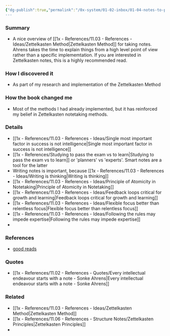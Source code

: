 ```yaml
---
{"dg-publish":true,"permalink":"/0x-system/01-02-inbox/01-04-notes-to-process/how-to-take-smart-notes-one-simple-technique-to-boost-writing-learning-and-thinking-sonke-ahrens/","title":"How to Take Smart Notes: One Simple Technique to Boost Writing, Learning and Thinking – for Students, Academics and Nonfiction Book Writers","dgShowBacklinks":false}
---
```



### Summary
- A nice overview of [[1x - References/11.03 - References - Ideas/Zettelkasten Method\|Zettelkasten Method]] for taking notes. Ahrens takes the time to explain things from a high level point of view rather than a specific implememtation. If you are interested in Zettelkasten notes, this is a highly recommended read.

### How I discovered it
- As part of my research and implementation of the Zettelkasten Method

### How the book changed me
- Most of the methods I had already implemented, but it has reinforced my belief in Zettelkasten notetaking methods.

### Details
- [[1x - References/11.03 - References - Ideas/Single most important factor in success is not intelligence\|Single most important factor in success is not intelligence]]
- [[1x - References/Studying to pass the exam vs to learn\|Studying to pass the exam vs to learn]] or 'planners' vs 'experts'. Smart notes are a tool for the latter
- Writing notes is important, because [[1x - References/11.03 - References - Ideas/Writing is thinking\|Writing is thinking]]
- [[1x - References/11.03 - References - Ideas/Principle of Atomicity in Notetaking\|Principle of Atomicity in Notetaking]]
- [[1x - References/11.03 - References - Ideas/Feedback loops critical for growth and learning\|Feedback loops critical for growth and learning]]
- [[1x - References/11.03 - References - Ideas/Flexible focus better than relentless focus\|Flexible focus better than relentless focus]]
- [[1x - References/11.03 - References - Ideas/Following the rules may impede expertise\|Following the rules may impede expertise]]
- 
### References
- [good reads](https://www.goodreads.com/book/show/34507927-how-to-take-smart-notes)

### Quotes
- [[1x - References/11.02 - References - Quotes/Every intellectual endeavour starts with a note - Sonke Ahrens\|Every intellectual endeavour starts with a note - Sonke Ahrens]]

### Related
- [[1x - References/11.03 - References - Ideas/Zettelkasten Method\|Zettelkasten Method]]
- [[1x - References/11.06 - References - Structure Notes/Zettelkasten Principles\|Zettelkasten Principles]]
- 
